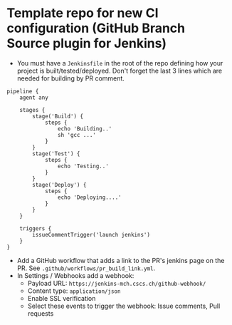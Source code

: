 # Template repo for new CI configuration (GitHub Branch Source plugin for Jenkins)

- You must have a `Jenkinsfile` in the root of the repo defining how your project is built/tested/deployed. Don't forget the last 3 lines which are needed for building by PR comment.
```
pipeline {
    agent any

    stages {
        stage('Build') {
            steps {
                echo 'Building..'
                sh 'gcc ...'
            }
        }
        stage('Test') {
            steps {
                echo 'Testing..'
            }
        }
        stage('Deploy') {
            steps {
                echo 'Deploying....'
            }
        }
    }
    
    triggers {
        issueCommentTrigger('launch jenkins')
    }
}
```
- Add a GitHub workflow that adds a link to the PR's jenkins page on the PR. See `.github/workflows/pr_build_link.yml`.
- In Settings / Webhooks add a webhook:
  - Payload URL: `https://jenkins-mch.cscs.ch/github-webhook/`
  - Content type: `application/json`
  - Enable SSL verification
  - Select these events to trigger the webhook: Issue comments, Pull requests
